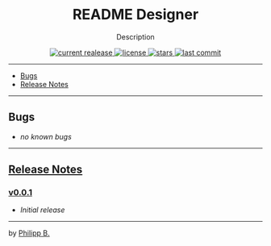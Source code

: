 <div align="center">
  <br />
  <!-- <img src="" alt="README-DesignerLogo" width="30%"/> -->
  <h1>README Designer</h1>
  <p>
     Description
  </p>
</div>

<!-- Badges -->
<div align="center">
   <a href="https://github.com/phil1436/README-Designer/releases">
       <img src="https://img.shields.io/github/v/release/phil1436/README-Designer?display_name=tag" alt="current realease" />
   </a>
   <a href="https://github.com/phil1436/README-Designer/blob/master/LICENSE">
       <img src="https://img.shields.io/github/license/phil1436/README-Designer" alt="license" />
   </a>
   <a href="https://github.com/phil1436/README-Designer/stargazers">
       <img src="https://img.shields.io/github/stars/phil1436/README-Designer" alt="stars" />
   </a>
   <a href="https://github.com/phil1436/README-Designer/commits/master">
       <img src="https://img.shields.io/github/last-commit/phil1436/README-Designer" alt="last commit" />
   </a>
</div>

---

-   [Bugs](#bugs)
-   [Release Notes](#release-notes)

---

## Bugs

-   _no known bugs_

---

## [Release Notes](https://github.com/phil1436/README-Designer/blob/master/CHANGELOG.md)

### [v0.0.1](https://github.com/phil1436/README-Designer/tree/0.0.1)

-   _Initial release_

---

by [Philipp B.](https://github.com/phil1436)
